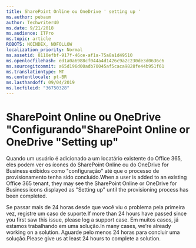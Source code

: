 ```yaml
---
title: SharePoint Online ou OneDrive ' setting up '
ms.author: pebaum
author: Techwriter40
ms.date: 9/21/2018
ms.audience: ITPro
ms.topic: article
ROBOTS: NOINDEX, NOFOLLOW
localization_priority: Normal
ms.assetid: 8110efbf-917f-46ce-af1a-75a8a1d49510
ms.openlocfilehash: ed1a0a6988cf044a4d1426c9a2c230de3d0636c6
ms.sourcegitcommit: a65d196d00adb70045af5caca9828fe44b951f61
ms.translationtype: MT
ms.contentlocale: pt-BR
ms.lasthandoff: 09/04/2019
ms.locfileid: "36750328"
---
```

# <a name="sharepoint-online-or-onedrive-setting-up"></a><span data-ttu-id="b2feb-102">SharePoint Online ou OneDrive "Configurando"</span><span class="sxs-lookup"><span data-stu-id="b2feb-102">SharePoint Online or OneDrive "Setting up"</span></span>

<span data-ttu-id="b2feb-103">Quando um usuário é adicionado a um locatário existente do Office 365, eles podem ver os ícones do SharePoint Online ou do OneDrive for Business exibidos como "configuração" até que o processo de provisionamento tenha sido concluído.</span><span class="sxs-lookup"><span data-stu-id="b2feb-103">When a user is added to an existing Office 365 tenant, they may see the SharePoint Online or OneDrive for Business icons displayed as "Setting up" until the provisioning process has been completed.</span></span>
  
<span data-ttu-id="b2feb-104">Se passar mais de 24 horas desde que você viu o problema pela primeira vez, registre um caso de suporte.</span><span class="sxs-lookup"><span data-stu-id="b2feb-104">If more than 24 hours have passed since you first saw this issue, please log a support case.</span></span> <span data-ttu-id="b2feb-105">Em muitos casos, já estamos trabalhando em uma solução.</span><span class="sxs-lookup"><span data-stu-id="b2feb-105">In many cases, we're already working on a solution.</span></span> <span data-ttu-id="b2feb-106">Aguarde pelo menos 24 horas para concluir uma solução.</span><span class="sxs-lookup"><span data-stu-id="b2feb-106">Please give us at least 24 hours to complete a solution.</span></span>
  

